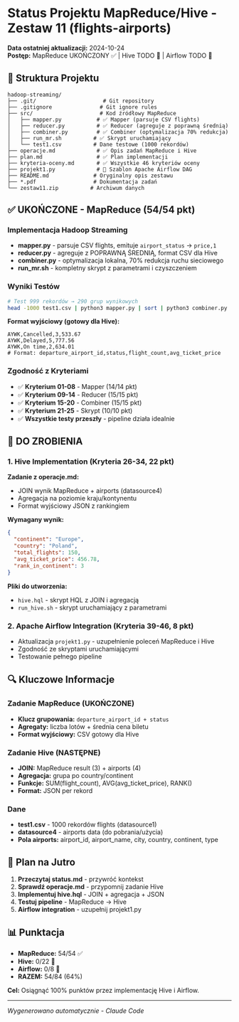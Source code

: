# Status Projektu MapReduce/Hive - Zestaw 11 (flights-airports)

**Data ostatniej aktualizacji:** 2024-10-24  
**Postęp:** MapReduce UKOŃCZONY ✅ | Hive TODO 🔄 | Airflow TODO 🔄

## 📁 Struktura Projektu

```
hadoop-streaming/
├── .git/                     # Git repository
├── .gitignore               # Git ignore rules
├── src/                     # Kod źródłowy MapReduce
│   ├── mapper.py           # ✅ Mapper (parsuje CSV flights)
│   ├── reducer.py          # ✅ Reducer (agreguje z poprawną średnią)
│   ├── combiner.py         # ✅ Combiner (optymalizacja 70% redukcja)
│   ├── run_mr.sh          # ✅ Skrypt uruchamiający
│   └── test1.csv          # Dane testowe (1000 rekordów)
├── operacje.md             # ✅ Opis zadań MapReduce i Hive
├── plan.md                 # ✅ Plan implementacji
├── kryteria-oceny.md       # ✅ Wszystkie 46 kryteriów oceny
├── projekt1.py             # 🔄 Szablon Apache Airflow DAG
├── README.md              # Oryginalny opis zestawu
├── *.pdf                  # Dokumentacja zadań
└── zestaw11.zip          # Archiwum danych
```

## ✅ UKOŃCZONE - MapReduce (54/54 pkt)

### Implementacja Hadoop Streaming
- **mapper.py** - parsuje CSV flights, emituje `airport_status` → `price,1`
- **reducer.py** - agreguje z POPRAWNĄ ŚREDNIĄ, format CSV dla Hive  
- **combiner.py** - optymalizacja lokalna, 70% redukcja ruchu sieciowego
- **run_mr.sh** - kompletny skrypt z parametrami i czyszczeniem

### Wyniki Testów
```bash
# Test 999 rekordów → 290 grup wynikowych
head -1000 test1.csv | python3 mapper.py | sort | python3 combiner.py | python3 reducer.py
```

**Format wyjściowy (gotowy dla Hive):**
```
AYWK,Cancelled,3,533.67
AYWK,Delayed,5,777.56
AYWK,On time,2,634.01
# Format: departure_airport_id,status,flight_count,avg_ticket_price
```

### Zgodność z Kryteriami
- ✅ **Kryterium 01-08** - Mapper (14/14 pkt)
- ✅ **Kryterium 09-14** - Reducer (15/15 pkt) 
- ✅ **Kryterium 15-20** - Combiner (15/15 pkt)
- ✅ **Kryterium 21-25** - Skrypt (10/10 pkt)
- ✅ **Wszystkie testy przeszły** - pipeline działa idealnie

## 🔄 DO ZROBIENIA

### 1. Hive Implementation (Kryteria 26-34, 22 pkt)
**Zadanie z operacje.md:**
- JOIN wynik MapReduce + airports (datasource4)
- Agregacja na poziomie kraju/kontynentu
- Format wyjściowy JSON z rankingiem

**Wymagany wynik:**
```json
{
  "continent": "Europe",
  "country": "Poland", 
  "total_flights": 150,
  "avg_ticket_price": 456.78,
  "rank_in_continent": 3
}
```

**Pliki do utworzenia:**
- `hive.hql` - skrypt HQL z JOIN i agregacją
- `run_hive.sh` - skrypt uruchamiający z parametrami

### 2. Apache Airflow Integration (Kryteria 39-46, 8 pkt)
- Aktualizacja `projekt1.py` - uzupełnienie poleceń MapReduce i Hive
- Zgodność ze skryptami uruchamiającymi
- Testowanie pełnego pipeline

## 🔍 Kluczowe Informacje

### Zadanie MapReduce (UKOŃCZONE)
- **Klucz grupowania:** `departure_airport_id + status`
- **Agregaty:** liczba lotów + średnia cena biletu
- **Format wyjściowy:** CSV gotowy dla Hive

### Zadanie Hive (NASTĘPNE)
- **JOIN:** MapReduce result (3) + airports (4) 
- **Agregacja:** grupa po country/continent
- **Funkcje:** SUM(flight_count), AVG(avg_ticket_price), RANK()
- **Format:** JSON per rekord

### Dane
- **test1.csv** - 1000 rekordów flights (datasource1)
- **datasource4** - airports data (do pobrania/użycia)
- **Pola airports:** airport_id, airport_name, city, country, continent, type

## 🚀 Plan na Jutro

1. **Przeczytaj status.md** - przywróć kontekst
2. **Sprawdź operacje.md** - przypomnij zadanie Hive  
3. **Implementuj hive.hql** - JOIN + agregacja + JSON
4. **Testuj pipeline** - MapReduce → Hive
5. **Airflow integration** - uzupełnij projekt1.py

## 📊 Punktacja
- **MapReduce:** 54/54 ✅
- **Hive:** 0/22 🔄  
- **Airflow:** 0/8 🔄
- **RAZEM:** 54/84 (64%)

**Cel:** Osiągnąć 100% punktów przez implementację Hive i Airflow.

---
*Wygenerowano automatycznie - Claude Code*